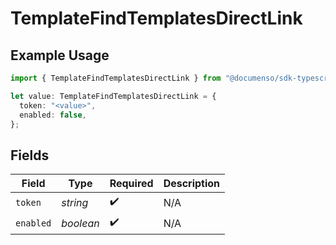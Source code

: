 # TemplateFindTemplatesDirectLink

## Example Usage

```typescript
import { TemplateFindTemplatesDirectLink } from "@documenso/sdk-typescript/models/operations";

let value: TemplateFindTemplatesDirectLink = {
  token: "<value>",
  enabled: false,
};
```

## Fields

| Field              | Type               | Required           | Description        |
| ------------------ | ------------------ | ------------------ | ------------------ |
| `token`            | *string*           | :heavy_check_mark: | N/A                |
| `enabled`          | *boolean*          | :heavy_check_mark: | N/A                |
